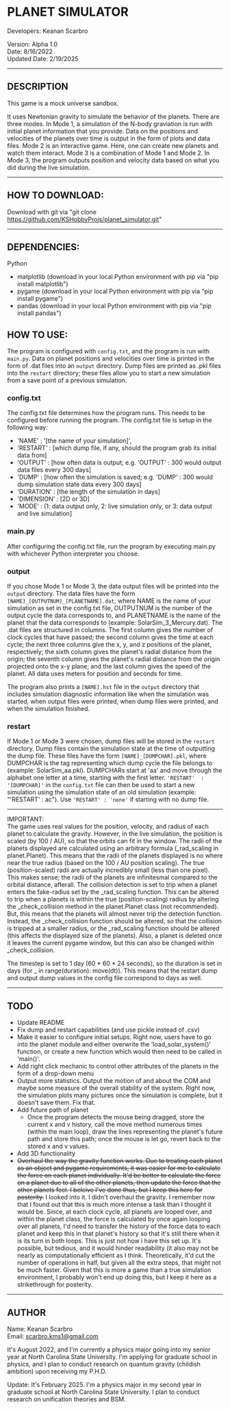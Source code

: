 # PLANET SIMULATOR

Developers: Keanan Scarbro

Version: Alpha 1.0 <br>
Date: 8/16/2022 <br>
Updated Date: 2/19/2025

___
## DESCRIPTION
This game is a mock universe sandbox.

It uses Newtonian gravity to simulate the behavior of the planets. There are three modes. In Mode 1, a simulation of the N-body graviation is run with initial planet information that you provide. Data on the positions and velocities of the planets over time is output in the form of plots and data files. Mode 2 is an interactive game. Here, one can create new planets and watch them interact. Mode 3 is a combination of Mode 1 and Mode 2. In Mode 3, the program outputs position and velocity data based on what you did during the live simulation.
___
## HOW TO DOWNLOAD:
Download with git via "git clone https://github.com/KSHobbyProjs/planet_simulator.git"

___
## DEPENDENCIES:
Python
  - matplotlib (download in your local Python environment with pip via "pip install matplotlib")
  - pygame     (download in your local Python environment with pip via "pip install pygame")
  - pandas     (download in your local Python environment with pip via "pip install pandas")

## HOW TO USE:
The program is configured with `config.txt`, and the program is run with `main.py`. Data on planet positions and velocities over time is printed in the form of .dat files into an `output` directory. Dump files are printed as .pkl files into the `restart` directory; these files allow you to start a new simulation from a save point of a previous simulation. 

### config.txt
The config.txt file determines how the program runs. This needs to be configured before running the program. The config.txt file is setup in the following way:
  - 'NAME'      : '[the name of your simulation]',
  - 'RESTART'   : [which dump file, if any, should the program grab its initial data from]
  - 'OUTPUT'    : [how often data is output; e.g. 'OUTPUT' : 300 would output data files every 300 days]
  - 'DUMP'      : [how often the simulation is saved; e.g. 'DUMP' : 300 would dump simulation state data every 300 days] 
  - 'DURATION'  : [the length of the simulation in days]
  - 'DIMENSION' : [2D or 3D]
  - 'MODE'      : [1: data output only, 2: live simulation only, or 3: data output and live simulation] 

### main.py
After configuring the config.txt file, run the program by executing main.py with whichever Python interpreter you choose.

### output
If you chose Mode 1 or Mode 3, the data output files will be printed into the `output` directory. The data files have the form `[NAME]_[OUTPUTNUM]_[PLANETNAME].dat`, where NAME is the name of your simulation as set in the config.txt file, OUTPUTNUM is the number of the output cycle the data corresponds to, and PLANETNAME is the name of the planet that the data corresponds to (example: SolarSim_3_Mercury.dat). The .dat files are structured in columns. The first column gives the number of clock cycles that have passed; the second column gives the time at each cycle; the next three columns give the x, y, and z positions of the planet, respectively; the sixth column gives the planet's radial distance from the origin; the seventh column gives the planet's radial distance from the origin projected onto the x-y plane; and the last column gives the speed of the planet. All data uses meters for position and seconds for time.

The program also prints a `[NAME].hst` file in the `output` directory that includes simulation diagnostic information like when the simulation was started, when output files were printed, when dump files were printed, and when the simulation finished. 

### restart
If Mode 1 or Mode 3 were chosen, dump files will be stored in the `restart` directory. Dump files contain the simulation state at the time of outputting the dump file. These files have the form `[NAME]_[DUMPCHAR].pkl`, where DUMPCHAR is the tag representing which dump cycle the file belongs to (example: SolarSim_aa.pkl). DUMPCHARs start at 'aa' and move through the alphabet one letter at a time, starting with the first letter. `'RESTART'  : '[DUMPCHAR]'` in the `config.txt` file can then be used to start a new simulation using the simulation state of an old simulation (example: "'RESTART' : ac"). Use `'RESTART' : 'none'` if starting with no dump file.

___
IMPORTANT: <br>
The game uses real values for the position, velocity, and radius of each planet to calculate the gravity. However, in the live simulation, the position is scaled (by 100 / AU), so that the orbits can fit in the window. The radii of the planets displayed are calculated using an arbitrary formula (_rad_scaling in planet.Planet). This means that the radii of the planets displayed is no where near the true radius (based on the 100 / AU position scaling). The true (position-scaled) radii are actually incredibly small (less than one pixel). This makes sense; the radii of the planets are infinitesmal compared to the orbital distance, afterall. The collision detection is set to trip when a planet enters the fake-radius set by the _rad_scaling function. This can be altered to trip when a planets is within the true (position-scaling) radius by altering the _check_collision method in the planet.Planet class (not recommended). But, this means that the planets will almost never trip the detection function. Instead, the _check_collision function should be altered, so that the collision is tripped at a smaller radius, or the _rad_scaling function should be altered (this affects the displayed size of the planets). Also, a planet is deleted once it leaves the current pygame window, but this can also be changed within _check_collision.

The timestep is set to 1 day (60 * 60 * 24 seconds), so the duration is set in days (for _ in range(duration): move(dt)). This means that the restart dump and output dump values in the config file correspond to days as well.
___

## TODO
- Update README
- Fix dump and restart capabilities (and use pickle instead of .csv)
- Make it easier to configure initial setups. Right now, users have to go into the planet module and either overwrite the 'load_solar_system()' function, or create a new function which would then need to be called in 'main()'.
- Add right click mechanic to control other attributes of the planets in the form of a drop-down menu
- Output more statistics. Output the motion of and about the COM and maybe some measure of the overall stability of the system. Right now, the simulation plots many pictures once the simulation is complete, but it doesn't save them. Fix that.
- Add future path of planet
  - Once the program detects the mouse being dragged, store the current x and v history, call the move method numerous times (within the main loop), draw the lines representing the planet's future path and store this path; once the mouse is let go, revert back to the stored x and v values.
- Add 3D functionality
- ~~Overhaul the way the gravity function works. Due to treating each planet as an object and pygame requirements, it was easier for me to calculate the force on each planet individually. It'd be better to calculate the force on a planet due to all of the other planets, then update the force that the other planets feel. I beleive I've done thus, but I keep this here for posterity.~~ I looked into it. I didn't overhaul the gravity. I remember now that I found out that this is much more intense a task than I thought it would be. Since, at each clock cycle, all planets are looped over, and within the planet class, the force is calculated by once again looping over all planets, I'd need to transfer the history of the force data to each planet and keep this in that planet's history so that it's still there when it is its turn in both loops. This is just not how i have this set up. It's possible, but tedious, and it would hinder readability (it also may not be nearly as computationally efficient as I think. Theoretically, it'd cut the number of operations in half, but given all the extra steps, that might not be much faster. Given that this is more a game than a true simulation environment, I probably won't end up doing this, but I keep it here as a strikethrough for posterity.
___

## AUTHOR
Name: Keanan Scarbro <br>
Email: scarbro.kms1@gmail.com

It's August 2022, and I'm currently a physics major going into my senior year at North Carolina State University. I'm applying for graduate school in physics, and I plan to conduct research on quantum gravity (childish ambition) 
upon receiving my P.H.D.

Update: It's February 2025. I'm a physics major in my second year in graduate school at North Carolina State University. I plan to conduct research on unification theories and BSM.

